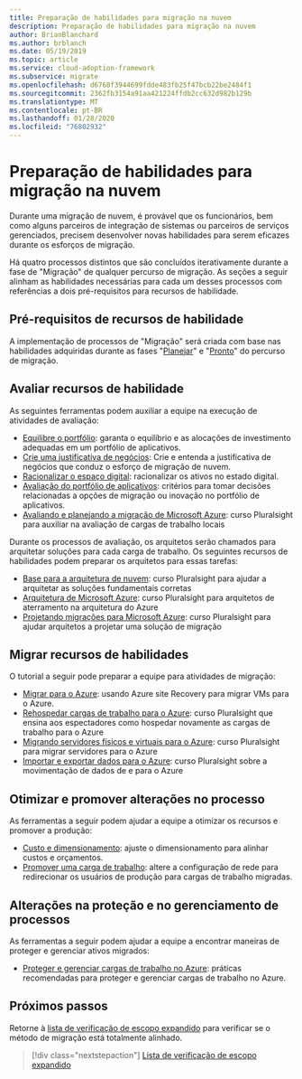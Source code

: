 ```yaml
---
title: Preparação de habilidades para migração na nuvem
description: Preparação de habilidades para migração na nuvem
author: BrianBlanchard
ms.author: brblanch
ms.date: 05/19/2019
ms.topic: article
ms.service: cloud-adoption-framework
ms.subservice: migrate
ms.openlocfilehash: d6768f3944699fdde483fb25f47bcb22be2484f1
ms.sourcegitcommit: 2362fb3154a91aa421224ffdb2cc632d982b129b
ms.translationtype: MT
ms.contentlocale: pt-BR
ms.lasthandoff: 01/28/2020
ms.locfileid: "76802932"
---
```

# <a name="skills-readiness-for-cloud-migration"></a>Preparação de habilidades para migração na nuvem

Durante uma migração de nuvem, é provável que os funcionários, bem como alguns parceiros de integração de sistemas ou parceiros de serviços gerenciados, precisem desenvolver novas habilidades para serem eficazes durante os esforços de migração.

Há quatro processos distintos que são concluídos iterativamente durante a fase de "Migração" de qualquer percurso de migração. As seções a seguir alinham as habilidades necessárias para cada um desses processos com referências a dois pré-requisitos para recursos de habilidade.

## <a name="prerequisites-skilling-resources"></a>Pré-requisitos de recursos de habilidade

A implementação de processos de "Migração" será criada com base nas habilidades adquiridas durante as fases "[Planejar](../../strategy/suggested-skills.md)" e "[Pronto](../../organize/suggested-skills.md)" do percurso de migração.

## <a name="assess-skilling-resources"></a>Avaliar recursos de habilidade

As seguintes ferramentas podem auxiliar a equipe na execução de atividades de avaliação:

- [Equilibre o portfólio](./balance-the-portfolio.md): garanta o equilíbrio e as alocações de investimento adequadas em um portfólio de aplicativos.
- [Crie uma justificativa de negócios](../../strategy/cloud-migration-business-case.md): Crie e entenda a justificativa de negócios que conduz o esforço de migração de nuvem.
- [Racionalizar o espaço digital](../../digital-estate/rationalize.md): racionalizar os ativos no estado digital.
- [Avaliação do portfólio de aplicativos](https://docs.microsoft.com/learn/modules/app-and-infra-migration-and-modernization): critérios para tomar decisões relacionadas a opções de migração ou inovação no portfólio de aplicativos.
- [Avaliando e planejando a migração de Microsoft Azure](https://www.pluralsight.com/courses/microsoft-azure-migration-assessing-planning): curso Pluralsight para auxiliar na avaliação de cargas de trabalho locais

Durante os processos de avaliação, os arquitetos serão chamados para arquitetar soluções para cada carga de trabalho. Os seguintes recursos de habilidades podem preparar os arquitetos para essas tarefas:

- [Base para a arquitetura de nuvem](https://app.pluralsight.com/library/courses/cloud-architecture-foundations): curso Pluralsight para ajudar a arquitetar as soluções fundamentais corretas
- [Arquitetura de Microsoft Azure](https://app.pluralsight.com/library/courses/cloud-architecture-foundations): curso Pluralsight para arquitetos de aterramento na arquitetura do Azure
- [Projetando migrações para Microsoft Azure](https://app.pluralsight.com/library/courses/cloud-architecture-foundations): curso Pluralsight para ajudar arquitetos a projetar uma solução de migração

## <a name="migrate-skilling-resources"></a>Migrar recursos de habilidades

O tutorial a seguir pode preparar a equipe para atividades de migração:

- [Migrar para o Azure](https://docs.microsoft.com/azure/site-recovery/migrate-tutorial-on-premises-azure): usando Azure site Recovery para migrar VMs para o Azure.
- [Rehospedar cargas de trabalho para o Azure](https://aka.ms/rehostcourse): curso Pluralsight que ensina aos espectadores como hospedar novamente as cargas de trabalho para o Azure
- [Migrando servidores físicos e virtuais para o Azure](https://app.pluralsight.com/library/courses/microsoft-azure-migrating-physical-virtual-servers/table-of-contents): curso Pluralsight para migrar servidores para o Azure
- [Importar e exportar dados para o Azure](https://app.pluralsight.com/library/courses/microsoft-azure-import-export-data/table-of-contents): curso Pluralsight sobre a movimentação de dados de e para o Azure

## <a name="optimize-and-promote-process-changes"></a>Otimizar e promover alterações no processo

As ferramentas a seguir podem ajudar a equipe a otimizar os recursos e promover a produção:

- [Custo e dimensionamento](../azure-best-practices/migrate-best-practices-costs.md): ajuste o dimensionamento para alinhar custos e orçamentos.
- [Promover uma carga de trabalho](../azure-best-practices/migrate-best-practices-networking.md): altere a configuração de rede para redirecionar os usuários de produção para cargas de trabalho migradas.

## <a name="secure-and-manage-process-changes"></a>Alterações na proteção e no gerenciamento de processos

As ferramentas a seguir podem ajudar a equipe a encontrar maneiras de proteger e gerenciar ativos migrados:

- [Proteger e gerenciar cargas de trabalho no Azure](../azure-best-practices/migrate-best-practices-security-management.md): práticas recomendadas para proteger e gerenciar cargas de trabalho no Azure.

## <a name="next-steps"></a>Próximos passos

Retorne à [lista de verificação de escopo expandido](./index.md) para verificar se o método de migração está totalmente alinhado.

> [!div class="nextstepaction"]
> [Lista de verificação de escopo expandido](./index.md)
